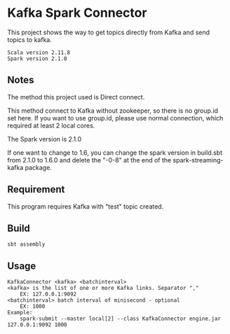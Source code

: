 # Kafka Spark Connector

This project shows the way to get topics directly from Kafka and send topics to kafka.

    Scala version 2.11.8
    Spark version 2.1.0

## Notes

The method this project used is Direct connect.

This method connect to Kafka without zookeeper, so there is no group.id set here.
If you want to use group.id, please use normal connection, which required at least 2 local cores.

The Spark version is 2.1.0

If one want to change to 1.6, you can change the spark version in build.sbt from 2.1.0 to 1.6.0 and delete the "-0-8" at the end of the spark-streaming-kafka package.

## Requirement

This program requires Kafka with "test" topic created.

## Build

    sbt assembly

## Usage

    KafkaConnector <kafka> <batchinterval>
    <kafka> is the list of one or more Kafka links. Separator ","
        EX: 127.0.0.1:9092
    <batchinterval> batch interval of minisecond - optional
        EX: 1000
    Example:
        spark-submit --master local[2] --class KafkaConnector engine.jar 127.0.0.1:9092 1000
